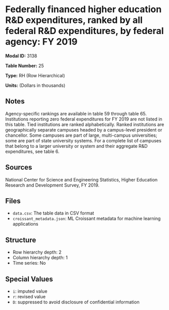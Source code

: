 # Federally financed higher education R&D expenditures, ranked by all federal R&D expenditures, by federal agency: FY 2019

**Modal ID:** 3138

**Table Number:** 25

**Type:** RH (Row Hierarchical)

**Units:** (Dollars in thousands)

## Notes

Agency-specific rankings are available in table 59 through table 65. Institutions reporting zero federal expenditures for FY 2019 are not listed in this table. Tied institutions are ranked alphabetically. Ranked institutions are geographically separate campuses headed by a campus-level president or chancellor. Some campuses are part of large, multi-campus universities; some are part of state university systems. For a complete list of campuses that belong to a larger university or system and their aggregate R&D expenditures, see table 6.

## Sources

National Center for Science and Engineering Statistics, Higher Education Research and Development Survey, FY 2019.

## Files

- `data.csv`: The table data in CSV format
- `croissant_metadata.json`: ML Croissant metadata for machine learning applications

## Structure

- Row hierarchy depth: 2
- Column hierarchy depth: 1
- Time series: No

## Special Values

- `i`: imputed value
- `r`: revised value
- `D`: suppressed to avoid disclosure of confidential information
